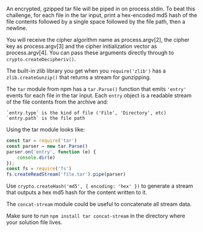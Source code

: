 An encrypted, gzipped tar file will be piped in on process.stdin. To beat this
challenge, for each file in the tar input, print a hex-encoded md5 hash of the
file contents followed by a single space followed by the file path, then a
newline.

You will receive the cipher algorithm name as process.argv[2], the cipher key as
process.argv[3] and the cipher initialization vector as process.argv[4].
You can pass these arguments directly through to `crypto.createDecipheriv()`.

The built-in zlib library you get when you `require('zlib')` has a
`zlib.createGunzip()` that returns a stream for gunzipping.

The `tar` module from npm has a `tar.Parse()` function that emits `'entry'`
events for each file in the tar input. Each `entry` object is a readable stream
of the file contents from the archive and:

    `entry.type` is the kind of file ('File', 'Directory', etc)
    `entry.path` is the file path

Using the tar module looks like:

```js
const tar = require('tar')
const parser = new tar.Parse()
parser.on('entry', function (e) {
    console.dir(e)
});
const fs = require('fs')
fs.createReadStream('file.tar').pipe(parser)
```

Use `crypto.createHash('md5', { encoding: 'hex' })` to generate a stream that
outputs a hex md5 hash for the content written to it.

The `concat-stream` module could be useful to concatenate all stream data.

Make sure to run `npm install tar concat-stream` in the directory where your solution
file lives.
